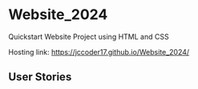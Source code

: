 # Website_2024
Quickstart Website Project using HTML  and CSS

Hosting link: https://jccoder17.github.io/Website_2024/

## User Stories
